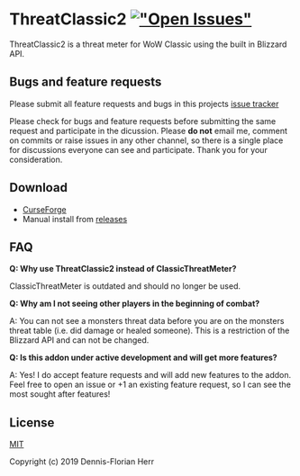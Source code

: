 # ThreatClassic2 [!["Open Issues"](https://img.shields.io/github/issues-raw/dfherr/ThreatClassic2.svg)](https://github.com/dfherr/ThreatClassic2/issues)
ThreatClassic2 is a threat meter for WoW Classic using the built in Blizzard API.

## Bugs and feature requests

Please submit all feature requests and bugs in this projects [issue tracker](https://github.com/dfherr/ThreatClassic2/issues)

Please check for bugs and feature requests before submitting the same request and participate in the dicussion. Please **do not** email me, comment on commits or raise issues in any other channel, so there is a single place for discussions everyone can see and participate. Thank you for your consideration.

## Download
 - [CurseForge](https://www.curseforge.com/wow/addons/ThreatClassic2)
 - Manual install from [releases](https://github.com/dfherr/ThreatClassic2/releases)

## FAQ
**Q: Why use ThreatClassic2 instead of ClassicThreatMeter?**

ClassicThreatMeter is outdated and should no longer be used.

**Q: Why am I not seeing other players in the beginning of combat?**
 
A: You can not see a monsters threat data before you are on the monsters threat table (i.e. did damage or healed someone). This is a restriction of the Blizzard API and can not be changed.

**Q: Is this addon under active development and will get more features?**

A: Yes! I do accept feature requests and will add new features to the addon. Feel free to open an issue or +1 an existing feature request, so I can see the most sought after features!

## License

[MIT](license/ThreatClassic2)

Copyright (c) 2019 Dennis-Florian Herr
